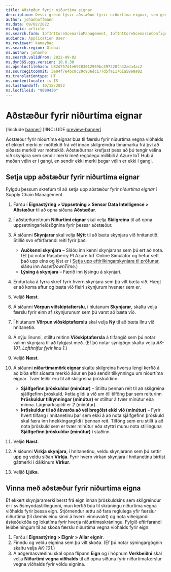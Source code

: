 ```yaml
---
title: Aðstæður fyrir niðurtíma eignar
description: Þessi grein lýsir aðstæðum fyrir niðurtíma eignar, sem gerir þér kleift að nota skynjaragögn til að fylgjast með stöðu eignanna þinna.
author: johanhoffmann
ms.date: 09/02/2022
ms.topic: article
ms.search.form: IoTIntCoreScenarioManagement, IoTIntCoreScenarioConfigurationWizardV2, EntAssetObjectProductionStop
audience: Application User
ms.reviewer: kamaybac
ms.search.region: Global
ms.author: johanho
ms.search.validFrom: 2022-09-02
ms.dyn365.ops.version: 10.0.30
ms.openlocfilehash: b82d757d1e69203012949bc397220fa42ada4ac2
ms.sourcegitcommit: 3e04f7e4bc0c29c936dc177d5fa11761a58e9a02
ms.translationtype: HT
ms.contentlocale: is-IS
ms.lasthandoff: 10/18/2022
ms.locfileid: "9689430"
---
```

# <a name="the-asset-downtime-scenario"></a>Aðstæður fyrir niðurtíma eignar

[!include [banner](../includes/banner.md)]
[!INCLUDE [preview-banner](../includes/preview-banner.md)]
<!-- KFM: Preview until further notice -->

Aðstæður fyrir niðurtíma eignar búa til færslu fyrir niðurtíma vegna viðhalds ef ekkert merki er móttekið frá vél innan skilgreindra tímamarka frá því að síðasta merkið var móttekið. Aðstæðurnar krefjast þess að þú tengir vélina við skynjara sem sendir merki með reglulegu millibili á Azure IoT Hub á meðan vélin er í gangi, en sendir ekki merki þegar vélin er ekki í gangi.

## <a name="set-up-the-asset-downtime-scenario"></a>Setja upp aðstæður fyrir niðurtíma eignar

Fylgdu þessum skrefum til að setja upp aðstæður fyrir *niðurtíma eignar* í Supply Chain Management.

1. Farðu í **Eignastýring \> Uppsetning \> Sensor Data Intelligence \> Aðstæður** til að opna síðuna **Aðstæður**.
2. Í aðstæðureitnum **Niðurtími eignar** skal velja **Skilgreina** til að opna uppsetningarleiðsögnina fyrir þessar aðstæður.
3. Á síðunni **Skynjarar** skal velja **Nýtt** til að bæta skynjara við hnitanetið. Stillið svo eftirfarandi reiti fyrir það:

    - **Auðkenni skynjara** – Sláðu inn kenni skynjarans sem þú ert að nota. (Ef þú notar Raspberry PI Azure IoT Online Simulator og hefur sett það upp eins og lýst er í [Setja upp eftirlíkingarskynjara til prófunar](sdi-set-up-simulated-sensor.md), sláðu inn *AssetDownTime*.)
    - **Lýsing á skynjara** – Færið inn lýsingu á skynjari.

4. Endurtaka á fyrra skref fyrir hvern skynjara sem þú vilt bæta við. Hægt er að koma aftur og bæta við fleiri skynjurum hvenær sem er.
5. Veljið **Næst**.
6. Á síðunni **Vörpun viðskiptafærslu**, í hlutanum **Skynjarar**, skaltu velja færslu fyrir einn af skynjurunum sem þú varst að bæta við.
7. Í hlutanum **Vörpun viðskiptafærslu** skal velja **Ný** til að bæta línu við hnitanetið.
8. Á nýju línunni, stilltu reitinn **Viðskiptafærsla** á tilfangið sem þú notar valinn skynjara til að fylgjast með. (Ef þú notar sýnigögn skaltu velja *AK-101, Lofthnífur fyrir línu 1*.)
9. Veljið **Næst**.
10. Á síðunni **niðurtímamörk eignar** skaltu skilgreina hversu lengi kerfið á að bíða eftir síðasta merkið áður en það sendir tilkynningu um niðurtíma eignar. Tvær leiðir eru til að skilgreina þröskuldinn:

    - **Sjálfgefinn þröskuldur (mínútur)** – Stilltu þennan reit til að skilgreina sjálfgefinn þröskuld. Þetta gildi á við um öll tilföng þar sem reiturinn **Þröskuldur tilkynningar (mínútur)** er stilltur á tvær mínútur eða minna. Lágmarksgildi er *2* (mínútur).
    - **Þröskuldur til að ákvarða að vél bregðist ekki við (mínútur)** – Fyrir hvert tilfang í hnitanetinu þar sem ekki á að nota sjálfgefinn þröskuld skal færa inn hnekkingargildi í þennan reit. Tilföng sem eru stillt á að nota þröskuld sem er tvær mínútur eða styttri munu nota stillinguna **Sjálfgefinn þröskuldur (mínútur)** í staðinn.
11. Veljið **Næst**.
12. Á síðunni **Virkja skynjara**, í hnitanetinu, veldu skynjarann sem þú settir upp og veldu síðan **Virkja**. Fyrir hvern virkan skynjara í hnitanetinu birtist gátmerki í dálkinum **Virkur**.
13. Veljið **Ljúka**.

## <a name="work-with-the-asset-downtime-scenario"></a>Vinna með aðstæður fyrir niðurtíma eigna

Ef ekkert skynjaramerki berst frá eign innan þröskuldsins sem skilgreindur er í sviðsmyndastillingunni, mun kerfið búa til skráningu niðurtíma vegna viðhalds fyrir þessa eign. Stjórnendur ættu að fara reglulega yfir færslur niðurtíma (til dæmis einu sinni á hverri vinnuvakt) og nota viðeigandi ástæðukóða og lokatíma fyrir hverja niðurtímaskráningu. Fylgið eftirfarandi leiðbeiningum til að skoða færslu niðurtíma vegna viðhalds fyrir eign:

1. Farðu í **Eignastýring > Eignir > Allar eignir**.
2. Finndu og veldu eignina sem þú vilt skoða. (Ef þú notar sýningargögnin skaltu velja *AK-101*.)
3. Á aðgerðasvæðinu skal opna flipann **Eign** og í hópnum **Verkbeiðni** skal velja **Niðurtími vegna viðhalds** til að opna síðuna fyrir niðurtímafærslur vegna viðhalds fyrir völdu eignina.
